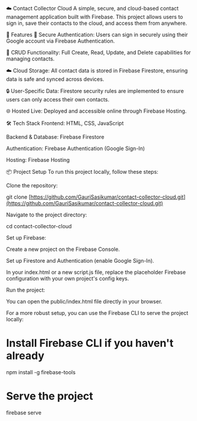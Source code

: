 ☁️ Contact Collector Cloud
A simple, secure, and cloud-based contact management application built with Firebase. This project allows users to sign in, save their contacts to the cloud, and access them from anywhere.

🚀 Features
🔑 Secure Authentication: Users can sign in securely using their Google account via Firebase Authentication.

📝 CRUD Functionality: Full Create, Read, Update, and Delete capabilities for managing contacts.

☁️ Cloud Storage: All contact data is stored in Firebase Firestore, ensuring data is safe and synced across devices.

🔒 User-Specific Data: Firestore security rules are implemented to ensure users can only access their own contacts.

🌐 Hosted Live: Deployed and accessible online through Firebase Hosting.

🛠️ Tech Stack
Frontend: HTML, CSS, JavaScript

Backend & Database: Firebase Firestore

Authentication: Firebase Authentication (Google Sign-In)

Hosting: Firebase Hosting

📦 Project Setup
To run this project locally, follow these steps:

Clone the repository:

git clone [https://github.com/GauriSasikumar/contact-collector-cloud.git](https://github.com/GauriSasikumar/contact-collector-cloud.git)

Navigate to the project directory:

cd contact-collector-cloud

Set up Firebase:

Create a new project on the Firebase Console.

Set up Firestore and Authentication (enable Google Sign-In).

In your index.html or a new script.js file, replace the placeholder Firebase configuration with your own project's config keys.

Run the project:

You can open the public/index.html file directly in your browser.

For a more robust setup, you can use the Firebase CLI to serve the project locally:

# Install Firebase CLI if you haven't already
npm install -g firebase-tools

# Serve the project
firebase serve
